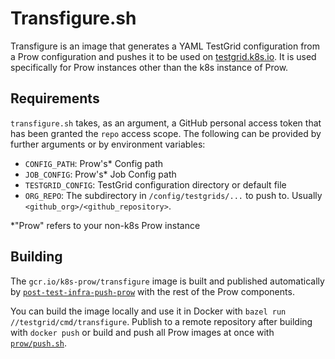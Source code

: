 # Transfigure.sh

Transfigure is an image that generates a YAML TestGrid configuration from a Prow configuration and pushes it to be used on [testgrid.k8s.io].
It is used specifically for Prow instances other than the k8s instance of Prow.

## Requirements
`transfigure.sh` takes, as an argument, a GitHub personal access token that has been granted the `repo` access scope.
The following can be provided by further arguments or by environment variables:

* `CONFIG_PATH`: Prow's\* Config path
* `JOB_CONFIG`: Prow's\* Job Config path
* `TESTGRID_CONFIG`: TestGrid configuration directory or default file
* `ORG_REPO`: The subdirectory in `/config/testgrids/...` to push to. Usually `<github_org>/<github_repository>`.

\*"Prow" refers to your non-k8s Prow instance

## Building
The `gcr.io/k8s-prow/transfigure` image is built and published automatically by [`post-test-infra-push-prow`](https://github.com/kubernetes/test-infra/blob/9a939de10fa72af415eb1e628345b7d16c1f0be0/config/jobs/kubernetes/test-infra/test-infra-trusted.yaml#L118-L143) with the rest of the Prow components.

You can build the image locally and use it in Docker with `bazel run //testgrid/cmd/transfigure`. Publish to a remote repository after building with `docker push` or build and push all Prow images at once with [`prow/push.sh`](/prow/push.sh).

[testgrid.k8s.io]: (https://testgrid.k8s.io/)
